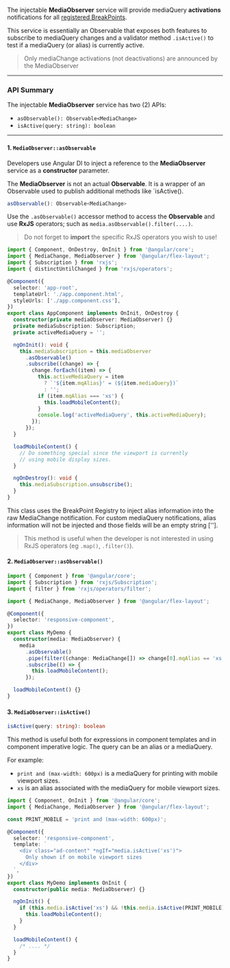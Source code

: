 The injectable **MediaObserver** service will provide mediaQuery **activations** notifications for all
[registered BreakPoints](https://github.com/angular/flex-layout/wiki/Custom-Breakpoints).

This service is essentially an Observable that exposes both features to subscribe to mediaQuery
changes and a validator method `.isActive()` to test if a mediaQuery (or alias) is
currently active.

> Only mediaChange activations (not deactivations) are announced by the MediaObserver

---

### API Summary

The injectable **MediaObserver** service has two (2) APIs:

- `asObservable(): Observable<MediaChange>`
- `isActive(query: string): boolean`

---

#### 1. **`MediaObserver::asObservable`**

Developers use Angular DI to inject a reference to the **MediaObserver** service as a **constructor** parameter.

The **MediaObserver** is not an actual **Observable**. It is a wrapper of an Observable used to publish additional methods like `isActive(<alias>).

```typescript
asObservable(): Observable<MediaChange>
```

Use the `.asObservable()` accessor method to access the **Observable** and use **RxJS** operators; such as `media.asObservable().filter(....)`.

> Do not forget to **import** the specific RxJS operators you wish to use!

```typescript
import { Component, OnDestroy, OnInit } from '@angular/core';
import { MediaChange, MediaObserver } from '@angular/flex-layout';
import { Subscription } from 'rxjs';
import { distinctUntilChanged } from 'rxjs/operators';

@Component({
  selector: 'app-root',
  templateUrl: './app.component.html',
  styleUrls: ['./app.component.css'],
})
export class AppComponent implements OnInit, OnDestroy {
  constructor(private mediaObserver: MediaObserver) {}
  private mediaSubscription: Subscription;
  private activeMediaQuery = '';

  ngOnInit(): void {
    this.mediaSubscription = this.mediaObserver
      .asObservable()
      .subscribe((change) => {
        change.forEach((item) => {
          this.activeMediaQuery = item
            ? `'${item.mqAlias}' = (${item.mediaQuery})`
            : '';
          if (item.mqAlias === 'xs') {
            this.loadMobileContent();
          }
          console.log('activeMediaQuery', this.activeMediaQuery);
        });
      });
  }

  loadMobileContent() {
    // Do something special since the viewport is currently
    // using mobile display sizes.
  }

  ngOnDestroy(): void {
    this.mediaSubscription.unsubscribe();
  }
}
```

This class uses the BreakPoint Registry to inject alias information into the raw MediaChange
notification. For custom mediaQuery notifications, alias information will not be injected and
those fields will be an empty string [''].

> This method is useful when the developer is not interested in using RxJS operators (eg `.map()`, `.filter()`).

#### 2. **`MediaObserver::asObservable()`**

```typescript
import { Component } from '@angular/core';
import { Subscription } from 'rxjs/Subscription';
import { filter } from 'rxjs/operators/filter';

import { MediaChange, MediaObserver } from '@angular/flex-layout';

@Component({
  selector: 'responsive-component',
})
export class MyDemo {
  constructor(media: MediaObserver) {
    media
      .asObservable()
      .pipe(filter((change: MediaChange[]) => change[0].mqAlias == 'xs'))
      .subscribe(() => {
        this.loadMobileContent();
      });

  loadMobileContent() {}
}
```

#### 3. **`MediaObserver::isActive()`**

```typescript
isActive(query: string): boolean
```

This method is useful both for expressions in component templates and in component imperative logic. The query can be an alias or a mediaQuery.

For example:

- `print and (max-width: 600px)` is a mediaQuery for printing with mobile viewport sizes.
- `xs` is an alias associated with the mediaQuery for mobile viewport sizes.

```typescript
import { Component, OnInit } from '@angular/core';
import { MediaChange, MediaObserver } from '@angular/flex-layout';

const PRINT_MOBILE = 'print and (max-width: 600px)';

@Component({
  selector: 'responsive-component',
  template: `
    <div class="ad-content" *ngIf="media.isActive('xs')">
      Only shown if on mobile viewport sizes
    </div>
  `,
})
export class MyDemo implements OnInit {
  constructor(public media: MediaObserver) {}

  ngOnInit() {
    if (this.media.isActive('xs') && !this.media.isActive(PRINT_MOBILE)) {
      this.loadMobileContent();
    }
  }

  loadMobileContent() {
    /* .... */
  }
}
```
